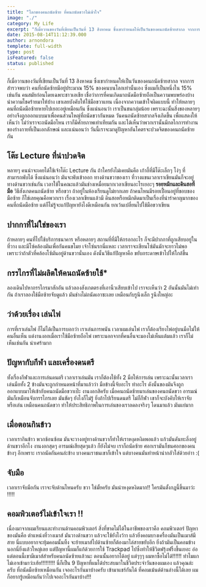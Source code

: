```yaml
---
title: "โลกของคนถนัดซ้าย ที่คนถนัดขวาไม่เข้าใจ"
image: "./"
category: My Life
excerpt: "ก็เมื่อวานของวันที่เขียนเป็นวันที่ 13 สิงหาคม ซึ่งเขากำหนดให้เป็นวันของคนถนัดซ้ายสากล จากการสำรวจพบว่า คนที่ถนัดซ้ายมีอยู่ประมาณ 15% ของคนบนโลกเท่านั้นเอง ซึ่งผมก็เป็นหนึ่งใน 15% เช่นกัน"
date: 2015-08-14T11:12:39.000
author: arnondora
templete: full-width
type: post
isFeatured: false
status: published
---
```


ก็เมื่อวานของวันที่เขียนเป็นวันที่ 13 สิงหาคม ซึ่งเขากำหนดให้เป็นวันของคนถนัดซ้ายสากล จากการสำรวจพบว่า คนที่ถนัดซ้ายมีอยู่ประมาณ 15% ของคนบนโลกเท่านั้นเอง ซึ่งผมก็เป็นหนึ่งใน 15% เช่นกัน
คนสมัยก่อนโดยเฉพาะชาวเอเชีย เชื่อว่าการที่คนเกิดมาถนัดมือซ้ายถือเป็นความพบพร่องบ้าง นำความโชคร้ายมาให้บ้าง เขาเลยบังคับให้ใช้มือขวาแทน เนื่องจากความเข้าใจผิดแบบนี้ ทำให้หลายๆ คนที่ถนัดมือซ้ายหายไปเยอะอยู่เหมือนกัน
ซึ่งแน่นอนว่า เราเป็นชนกลุ่มน้อย เพราะฉะนั้นสิ่งของหลายๆ อย่างจึงถูกออกแบบมาเพื่อคนส่วนใหญ่ที่ถนัดขวากันหมด วันคนถนัดซ้ายสากลจึงเกิดขึ้น เพื่อแสดงให้เห็นว่า ไม่ว่าเราจะถนัดมือไหน เราก็มีศักยภาพเท่าเทียมกัน และได้เห็นว่าพวกเรานั้นมีกลไกการทำงานของร่างกายที่เป็นเอกลักษณ์ และแน่นอนว่า วันนี้เราจะมาดูปัญหาอันโคตรจะปวดจิตของคนถนัดซ้ายกัน

## โต๊ะ Lecture ที่น่าปวดจิต
หลายๆ คนน่าจะเคยได้ใช้เจ้าโต๊ะ Lecture กัน ถ้าใครยังไม่เคยมันคือ เก้าอี้ที่มีโต๊ะเล็กๆ โง่ๆ ที่สามารถพับได้ ซึ่งแน่นอนว่า มันจะพับเข้าออก ทางด้านขวาของเรา ที่วางแขนเวลาเราเขียนมันก็จะอยู่ทางด้านขวาเช่นกัน เวลาใช้ในคณะแล้วมันช่างเหมื่อยมากเวลาเขียนอะไรเยอะๆ
**รอยหมึกและดินสอที่มือ**
วิธีสังเกตคนถนัดซ้าย หรือขวา ถ้าอยู่ในห้องเรียนดูไม่ยากเลย ถ้าคนไหนมีรอยเปื้อนอยู่ที่ขอบของมือซ้าย ก็ใช่เลยคุณคือพวกเรา เรื่องเวลาเขียนแล้วมี ดินสอหรือหมึกติดมาเป็นเรื่องที่น่ารำคาญมากของคนที่ถนัดมือซ้าย แต่ก็ไม่รู้จะแก้ปัญหายังไงดีเหมือนกัน ยกเว้นเปลี่ยนไปใช้มือขวาเขียน

## ปากกาที่ไม่ใช่ของเรา
ถ้าหลายๆ คนที่ไปใช้บริการธนาคาร หรือหลายๆ สถานที่ที่มีให้กรอกอะไร ก็จะมีปากกาที่ถูกเสียบอยู่ในที่วาง และมีโซ่คล้องมันเพื่อกันคนขโมย เจ้าโซ่นรกนี่แหละ เวลาเราจะเขียนโซ่มันมักจะยาวไม่พอ เพราะว่าถ้าตัวที่คล้องโซ้มันอยู่ด้านขวานั่นเอง ดังนั้นวิธีแก้ปัญหาคือ ขยับกระดาษเข้าไปให้ใกล้ขึ้น

## กรรไกรที่ไม่ผลิตให้คนถนัดซ้ายใช้*
ลองเดินไปหากรรไกรมาสักอัน แล้วลองสังเกตตรงที่เอานิ้วเสียบเข้าไป เราจะเห็นว่า 2 อันนั้นมันไม่เท่ากัน ถ้าเราลองใช้มือซ้ายจับดูแล้ว มันช่างไม่ถนัดเอาซะเลย เหมือนกับรูนึงเล็ก รูนึงใหญ่อะ

## ว่าด้วยเรื่อง เล่นไพ่
การที่เราเล่นไพ่ ก็ไม่ได้เป็นการบอกว่า เราเล่นการพนัน เวลาผมเล่นไพ่ เราก็ต้องเรียงไพ่อยู่บนมือไม่ให้คนอื่นเห็น แต่งานงอกเมื่อเราใช้มือซ้ายถือไพ่ เพราะนอกจากที่คนอื่นจะมองไม่เห็นแต้มแล้ว เราก็ไม่เห็นเช่นกัน น่าเศร้ามาก

## ปัญหากับกีฬา และเครื่องดนตรี
ทั้งเรื่องกีฬาและการเล่นดนตรี เวลาเราเล่นมัน เราก็ต้องใช้ทั้ง 2 มือให้การเล่น เพราะฉะนั้นเวลาเราเล่นมือทั้ง 2 ข้างมันจะถูกกำหนดหน้าที่มาแล้วว่า มือข้างนี้จับอะไร ทำอะไร ดังนั้นของมันจึงถูกออกแบบมาให้เข้ากับคนถนัดมือขวาเป๊ะ งานงอกสิครับ เมื่อคนถนัดซ้ายมาเล่นของคนถนัดขวา อารมณ์มันก็เหมือนจับกรรไกรเลย มันขัดๆ ยังไงก็ไม่รู้ ยิ่งถ้าไปเรียนดนตรี ไม่ก็กีฬา เขาก็จะบังคับให้เราจับหรือเล่น เหมือนคนถนัดขวา ทำให้ประสิทธิภาพในการเล่นของเราลดลงจริงๆ โดนมาแล้ว มันแย่มาก

## เมื่อตอนกินข้าว
เวลาเรากินข้าว พวกช้อนซ้อม มันจะวางอยู่ทางด้านขวาก็ทำให้เราหงุดหงิดพอแล้ว แก้วมันดันทะลึ่งอยู่ด้านขวาอีกไง งานงอกสุดๆ อารมณ์เสียสุดๆแล้ว ก็ยังไม่จบ เราก็ถนัดซ้าย ศอกเรามันก็ชนศอกของคนข้างๆ อีกเพราะ เราถนัดกันคนล่ะข้าง บางคนเราชนเขาก็เข้าใจ แต่บางคนมันทำหน้าน่ากลัวใส่ด้วยอ่าา :(

## จับมือ
เวลาเราจับมือกัน เราจะจับด้านไหนครับ ขวา ใช่มั้ยครับ มันน่าหงุดหงิดมาก!! ใครมันตั้งกฏนี้ขึ้นมาว่ะ !!!!!

## คอมพิวเตอร์ไม่เข้าใจเรา !!
เนื่องมาจากผมเรียนและทำงานด้านคอมพิวเตอร์ สิ่งที่ขาดไม่ได้ในอาชีพของเราคือ คอมพิวเตอร์ ปัญหาของมันคือ ตำแหน่งที่วางเมาส์ มันวางด้านขวา แล้วจะใช้ยังไงว้าา แล้วยิ่งคอมบางเครื่องมันเป็นเมาส์มีสาย นี่แบบอยากจะทุ้มคอมนั้นทิ้ง จะย้ายเมาส์ไปด้านซ้ายก็ต้องมาไล่สายขยับอีก ยิ่งถ้ามันเป็นคอมข้างนอกนี่ยิ่งแล้วใหญ่เลย แต่ปัญหานี้ผมก็แก้ด้วยการใช้ Trackpad ไปซึ่งทำให้ชีวิตฟรุ้งฟริ้งขึ้นเยอะ อ่อ แต่ตอนนี้เขามีเมาส์สำหรับคนถนัดซ้ายแล้วนะ ตอนนั้นอยากได้อยู่ แต่ๆๆๆ ผมหาซื้อไม่ได้!!!!!! ทำไมแกไม่เอาเข้ามาว่ะเฮ้ย!!!!!!!!!
นี่ก็เป็น 9 ปัญหาที่ผมได้ประสบมาในชีวิตประจำวันของผมเอง แล้วคุณล่ะครับ ที่ถนัดมือซ้ายเหมือนกัน เจออะไรกันมาบ้างครับ เข้ามาแชร์กันได้ ที่คอมเม้นต์ด้านล่างนี้ได้เลย ผมก็อยากรู้เหมือนกันว่าไปเจออะไรกันมาบ้าง!!!
